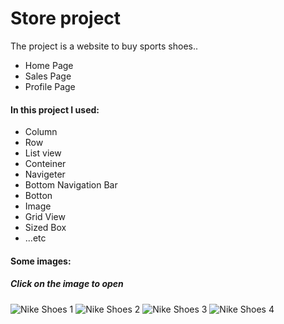 # Store project

The project is a website to buy sports shoes..
* Home Page 
* Sales Page 
* Profile Page

#### In this project I used:
- Column
- Row
- List view
- Conteiner
- Navigeter
- Bottom Navigation Bar
- Botton
- Image
- Grid View
- Sized Box
- ...etc




#### Some images:

##### Click on the image to open
![Nike Shoes 1](https://encrypted-tbn0.gstatic.com/images?q=tbn:ANd9GcTDOKoYvSvU_3DoJrFcqEnVfgaeKvM72aSALQ&usqp=CAU)
![Nike Shoes 2](https://encrypted-tbn0.gstatic.com/images?q=tbn:ANd9GcSdblCzseG59_5QJv7VV7dgdV_S_kzFLL7otw&usqp=CAU)
![Nike Shoes 3](https://encrypted-tbn0.gstatic.com/images?q=tbn:ANd9GcSN0uFYlCV-pbGpsLHXtZ3ruGg9K_Qz0Al0iPesNjt211Pfw-qkK8KtwufuiDW1sg7brE4&usqp=CAU)
![Nike Shoes 4](https://encrypted-tbn0.gstatic.com/images?q=tbn:ANd9GcQq9OKjZV54sZeKeDcUD8SrhNPe-prc9Y-uDw&usqp=CAU)




